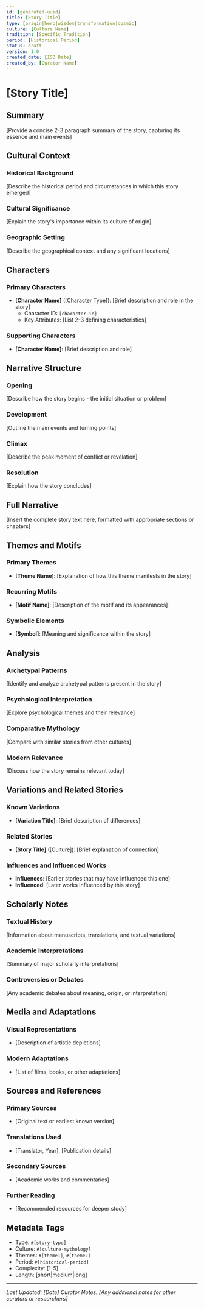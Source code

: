 ```yaml
---
id: [generated-uuid]
title: [Story Title]
type: [origin|hero|wisdom|transformation|cosmic]
culture: [Culture Name]
tradition: [Specific Tradition]
period: [Historical Period]
status: draft
version: 1.0
created_date: [ISO Date]
created_by: [Curator Name]
---
```


# [Story Title]

## Summary
[Provide a concise 2-3 paragraph summary of the story, capturing its essence and main events]

## Cultural Context
### Historical Background
[Describe the historical period and circumstances in which this story emerged]

### Cultural Significance
[Explain the story's importance within its culture of origin]

### Geographic Setting
[Describe the geographical context and any significant locations]

## Characters
### Primary Characters
- **[Character Name]** ([Character Type]): [Brief description and role in the story]
  - Character ID: `[character-id]`
  - Key Attributes: [List 2-3 defining characteristics]

### Supporting Characters
- **[Character Name]**: [Brief description and role]

## Narrative Structure
### Opening
[Describe how the story begins - the initial situation or problem]

### Development
[Outline the main events and turning points]

### Climax
[Describe the peak moment of conflict or revelation]

### Resolution
[Explain how the story concludes]

## Full Narrative
[Insert the complete story text here, formatted with appropriate sections or chapters]

## Themes and Motifs
### Primary Themes
- **[Theme Name]**: [Explanation of how this theme manifests in the story]

### Recurring Motifs
- **[Motif Name]**: [Description of the motif and its appearances]

### Symbolic Elements
- **[Symbol]**: [Meaning and significance within the story]

## Analysis
### Archetypal Patterns
[Identify and analyze archetypal patterns present in the story]

### Psychological Interpretation
[Explore psychological themes and their relevance]

### Comparative Mythology
[Compare with similar stories from other cultures]

### Modern Relevance
[Discuss how the story remains relevant today]

## Variations and Related Stories
### Known Variations
- **[Variation Title]**: [Brief description of differences]

### Related Stories
- **[Story Title]** ([Culture]): [Brief explanation of connection]

### Influences and Influenced Works
- **Influences**: [Earlier stories that may have influenced this one]
- **Influenced**: [Later works influenced by this story]

## Scholarly Notes
### Textual History
[Information about manuscripts, translations, and textual variations]

### Academic Interpretations
[Summary of major scholarly interpretations]

### Controversies or Debates
[Any academic debates about meaning, origin, or interpretation]

## Media and Adaptations
### Visual Representations
- [Description of artistic depictions]

### Modern Adaptations
- [List of films, books, or other adaptations]

## Sources and References
### Primary Sources
- [Original text or earliest known version]

### Translations Used
- [Translator, Year]: [Publication details]

### Secondary Sources
- [Academic works and commentaries]

### Further Reading
- [Recommended resources for deeper study]

## Metadata Tags
- Type: `#[story-type]`
- Culture: `#[culture-mythology]`
- Themes: `#[theme1]`, `#[theme2]`
- Period: `#[historical-period]`
- Complexity: [1-5]
- Length: [short|medium|long]

---
*Last Updated: [Date]*
*Curator Notes: [Any additional notes for other curators or researchers]*